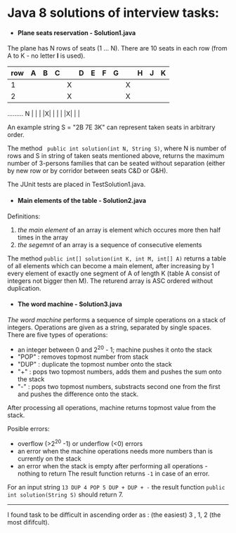 # Java 8 solutions of interview tasks:

* #### Plane seats reservation - Solution1.java
The plane has N rows of seats (1 ... N). There are 10 seats in each row (from A to K - no letter **I** is used).

row | A | B | C | |D|E|F|G| |H|J|K
----|---|---|---|-|-|-|-|-|-|-|-|-
1   |   |   |   |X| | | | |X| | |  
2   |   |   |   |X| | | | |X| | |  
.........
N   |   |   |   |X| | | | |X| | |  

An example string S = "2B 7E 3K" can represent taken seats in arbitrary order.

The method ` public int solution(int N, String S)`, where N is number of rows and S in string of taken seats mentioned above,
returns the maximum number of 3-persons families that can be seated without separation (either by new row or by corridor between seats C&D or G&H).

The JUnit tests are placed in TestSolution1.java.

* #### Main elements of the table - Solution2.java
Definitions:
 1. *the main element*  of an array is element which occures more then half times in the array
 2. *the segemnt*  of an array is a sequence of consecutive elements
 
 The method `public int[] solution(int K, int M, int[] A)` returns a table of all elements which can become a main element,
 after increasing by 1 every element of exactly one segment of A of length K (table A consist of integers not bigger then M).
 The returend array is ASC ordered without duplication.

* #### The word machine - Solution3.java
*The word machine* performs a sequence of simple operations on a stack of integers.
Operations are given as a string, separated by single spaces.
There are five types of operations:
- an integer between 0 and 2<sup>20</sup> - 1; machine pushes it onto the stack
- "POP" : removes topmost number from stack
- "DUP" : duplicate the topmost number onto the stack
- "+" : pops two topmost numbers, adds them and pushes the sum onto the stack
- "-" : pops two topmost numbers, substracts second one from the first and pushes the difference onto the stack.

After processing all operations, machine returns topmost value from the stack.

Posible errors:
- overflow (>2<sup>20</sup> -1) or underflow (<0) errors
- an error when the machine operations needs more numbers than is currently on the stack
- an error when the stack is empty after performing all operations - nothing to return
The result function returns ```-1``` in case of an error.

For an input string ```13 DUP 4 POP 5 DUP + DUP + -``` the result function ```public int solution(String S)``` should return 7.


--------------------
I found task to be difficult in ascending order as : (the easiest) 3 , 1, 2 (the most dififcult).

